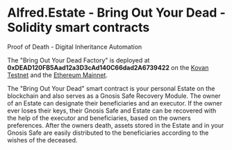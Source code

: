 # Alfred.Estate - Bring Out Your Dead - Solidity smart contracts

Proof of Death - Digital Inheritance Automation

The "Bring Out Your Dead Factory" is deployed at **0xDEAD120FB5Aad12a3D3cAd140C66dad2A6739422** on the [Kovan Testnet](https://kovan.etherscan.io/address/0xdead120fb5aad12a3d3cad140c66dad2a6739422) and the [Ethereum Mainnet](https://etherscan.io/address/0xdead120fb5aad12a3d3cad140c66dad2a6739422).

The "Bring Out Your Dead" smart contract is your personal Estate on the blockchain and also serves as a Gnosis Safe Recovery Module.  The owner of an Estate can designate their beneficiaries and an executor.  If the owner ever loses their keys, their Gnosis Safe and Estate can be recovered with the help of the executor and beneficiaries, based on the owners preferences.  After the owners death, assets stored in the Estate and in your Gnosis Safe are easily distributed to the beneficiaries according to the wishes of the deceased.

